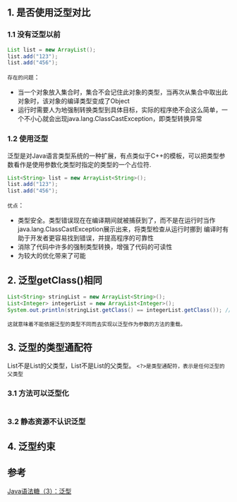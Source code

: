 ## 1. 是否使用泛型对比

### 1.1 没有泛型以前
```java
List list = new ArrayList();
list.add("123");
list.add("456");
```
`存在的问题`：
* 当一个对象放入集合时，集合不会记住此对象的类型，当再次从集合中取出此对象时，该对象的编译类型变成了Object
* 运行时需要人为地强制转换类型到具体目标，实际的程序绝不会这么简单，一个不小心就会出现java.lang.ClassCastException，即类型转换异常

### 1.2 使用泛型
泛型是对Java语言类型系统的一种扩展，有点类似于C++的模板，可以把类型参数看作是使用参数化类型时指定的类型的一个占位符.
```java
List<String> list = new ArrayList<String>();
list.add("123");
list.add("456");
```
`优点`：
* 类型安全。类型错误现在在编译期间就被捕获到了，而不是在运行时当作java.lang.ClassCastException展示出来，将类型检查从运行时挪到
编译时有助于开发者更容易找到错误，并提高程序的可靠性
* 消除了代码中许多的强制类型转换，增强了代码的可读性
* 为较大的优化带来了可能

## 2. 泛型getClass()相同
```java
List<String> stringList = new ArrayList<String>();
List<Integer> integerList = new ArrayList<Integer>();
System.out.println(stringList.getClass() == integerList.getClass()); // true
```
`这就意味着不能依据泛型的类型不同而去实现以泛型作为参数的方法的重载。`

## 3. 泛型的类型通配符
List<Object>不是List<String>的父类型，List<Integer>不是List<Number>的父类型。
`<?>是类型通配符，表示是任何泛型的父类型`

### 3.1 方法可以泛型化
```java

```

### 3.2 静态资源不认识泛型


## 4. 泛型约束<T extends Object>


## 参考
[Java语法糖（3）：泛型](http://www.importnew.com/22529.html)
